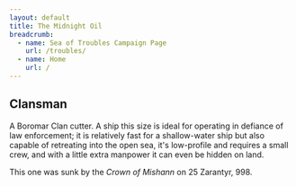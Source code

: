 ```yaml
---
layout: default
title: The Midnight Oil
breadcrumb:
  - name: Sea of Troubles Campaign Page
    url: /troubles/
  - name: Home
    url: /
---
```

## Clansman

A Boromar Clan cutter. A ship this size is ideal for operating in defiance of law enforcement; it is relatively fast for a shallow-water ship but also capable of retreating into the open sea, it's low-profile and requires a small crew, and with a little extra manpower it can even be hidden on land.

This one was sunk by the *Crown of Mishann* on 25 Zarantyr, 998.
